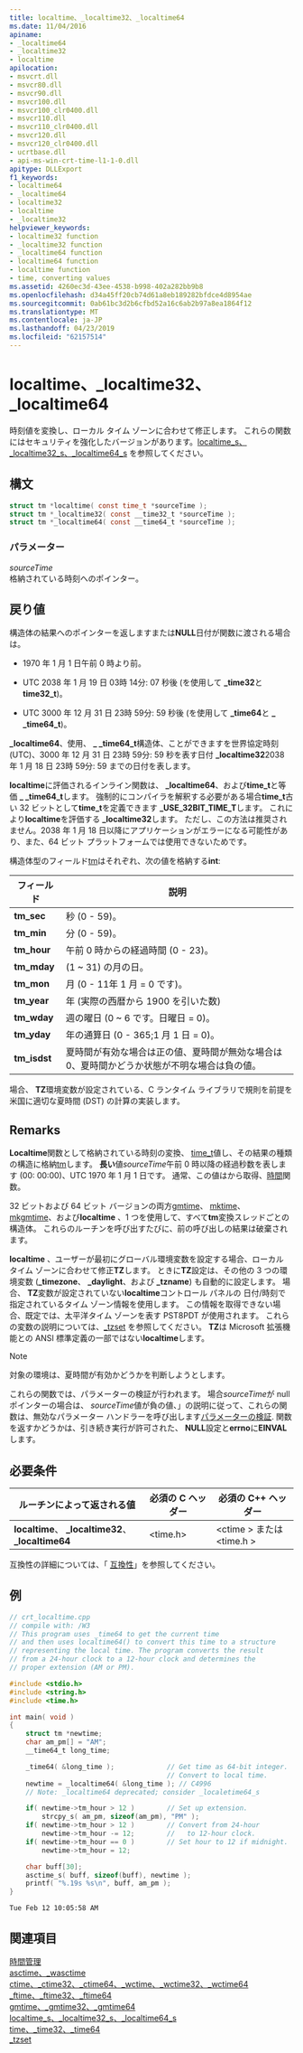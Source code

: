 ```yaml
---
title: localtime、_localtime32、_localtime64
ms.date: 11/04/2016
apiname:
- _localtime64
- _localtime32
- localtime
apilocation:
- msvcrt.dll
- msvcr80.dll
- msvcr90.dll
- msvcr100.dll
- msvcr100_clr0400.dll
- msvcr110.dll
- msvcr110_clr0400.dll
- msvcr120.dll
- msvcr120_clr0400.dll
- ucrtbase.dll
- api-ms-win-crt-time-l1-1-0.dll
apitype: DLLExport
f1_keywords:
- localtime64
- _localtime64
- localtime32
- localtime
- _localtime32
helpviewer_keywords:
- localtime32 function
- _localtime32 function
- _localtime64 function
- localtime64 function
- localtime function
- time, converting values
ms.assetid: 4260ec3d-43ee-4538-b998-402a282bb9b8
ms.openlocfilehash: d34a45ff20cb74d61a8eb189282bfdce4d8954ae
ms.sourcegitcommit: 0ab61bc3d2b6cfbd52a16c6ab2b97a8ea1864f12
ms.translationtype: MT
ms.contentlocale: ja-JP
ms.lasthandoff: 04/23/2019
ms.locfileid: "62157514"
---
```

# <a name="localtime-localtime32-localtime64"></a>localtime、_localtime32、_localtime64

時刻値を変換し、ローカル タイム ゾーンに合わせて修正します。 これらの関数にはセキュリティを強化したバージョンがあります。[localtime_s、_localtime32_s、_localtime64_s](localtime-s-localtime32-s-localtime64-s.md) を参照してください。

## <a name="syntax"></a>構文

```C
struct tm *localtime( const time_t *sourceTime );
struct tm *_localtime32( const __time32_t *sourceTime );
struct tm *_localtime64( const __time64_t *sourceTime );
```

### <a name="parameters"></a>パラメーター

*sourceTime*<br/>
格納されている時刻へのポインター。

## <a name="return-value"></a>戻り値

構造体の結果へのポインターを返しますまたは**NULL**日付が関数に渡される場合は。

- 1970 年 1 月 1 日午前 0 時より前。

- UTC 2038 年 1 月 19 日 03時 14分: 07 秒後 (を使用して **_time32**と**time32_t**)。

- UTC 3000 年 12 月 31 日 23時 59分: 59 秒後 (を使用して **_time64**と **_ _time64_t**)。

**_localtime64**、使用、 **_ _time64_t**構造体、ことができますを世界協定時刻 (UTC)、3000 年 12 月 31 日 23時 59分: 59 秒を表す日付 **_localtime32**2038 年 1 月 18 日 23時 59分: 59 までの日付を表します。

**localtime**に評価されるインライン関数は、 **_localtime64**、および**time_t**と等価 **_ _time64_t**します。 強制的にコンパイラを解釈する必要がある場合**time_t**古い 32 ビットとして**time_t**を定義できます **_USE_32BIT_TIME_T**します。 これにより**localtime**を評価する **_localtime32**します。 ただし、この方法は推奨されません。2038 年 1 月 18 日以降にアプリケーションがエラーになる可能性があり、また、64 ビット プラットフォームでは使用できないためです。

構造体型のフィールド[tm](../../c-runtime-library/standard-types.md)はそれぞれ、次の値を格納する**int**:

|フィールド|説明|
|-|-|
|**tm_sec**|秒 (0 - 59)。|
|**tm_min**|分 (0 - 59)。|
|**tm_hour**|午前 0 時からの経過時間 (0 - 23)。|
|**tm_mday**|(1 ~ 31) の月の日。|
|**tm_mon**|月 (0 - 11年 1 月 = 0 です)。|
|**tm_year**|年 (実際の西暦から 1900 を引いた数)|
|**tm_wday**|週の曜日 (0 ~ 6 です。日曜日 = 0)。|
|**tm_yday**|年の通算日 (0 - 365;1 月 1 日 = 0)。|
|**tm_isdst**|夏時間が有効な場合は正の値、夏時間が無効な場合は 0、夏時間かどうか状態が不明な場合は負の値。|

場合、 **TZ**環境変数が設定されている、C ランタイム ライブラリで規則を前提を米国に適切な夏時間 (DST) の計算の実装します。

## <a name="remarks"></a>Remarks

**Localtime**関数として格納されている時刻の変換、 [time_t](../../c-runtime-library/standard-types.md)値し、その結果の種類の構造に格納[tm](../../c-runtime-library/standard-types.md)します。 **長い**値*sourceTime*午前 0 時以降の経過秒数を表します (00: 00:00)、UTC 1970 年 1 月 1 日です。 通常、この値はから取得、[時間](time-time32-time64.md)関数。

32 ビットおよび 64 ビット バージョンの両方[gmtime](gmtime-gmtime32-gmtime64.md)、 [mktime](mktime-mktime32-mktime64.md)、 [mkgmtime](mkgmtime-mkgmtime32-mkgmtime64.md)、および**localtime** 、1 つを使用して、すべて**tm**変換スレッドごとの構造体。 これらのルーチンを呼び出すたびに、前の呼び出しの結果は破棄されます。

**localtime** 、ユーザーが最初にグローバル環境変数を設定する場合、ローカル タイム ゾーンに合わせて修正**TZ**します。 ときに**TZ**設定は、その他の 3 つの環境変数 (**_timezone**、 **_daylight**、および **_tzname**) も自動的に設定します。 場合、 **TZ**変数が設定されていない**localtime**コントロール パネルの 日付/時刻で指定されているタイム ゾーン情報を使用します。 この情報を取得できない場合、既定では、太平洋タイム ゾーンを表す PST8PDT が使用されます。 これらの変数の説明については、[_tzset](tzset.md) を参照してください。 **TZ**は Microsoft 拡張機能との ANSI 標準定義の一部ではない**localtime**します。

> [!NOTE]
> 対象の環境は、夏時間が有効かどうかを判断しようとします。

これらの関数では、パラメーターの検証が行われます。 場合*sourceTime*が null ポインターの場合は、 *sourceTime*値が負の値、」の説明に従って、これらの関数は、無効なパラメーター ハンドラーを呼び出します[パラメーターの検証](../../c-runtime-library/parameter-validation.md). 関数を返すかどうかは、引き続き実行が許可された、 **NULL**設定と**errno**に**EINVAL**します。

## <a name="requirements"></a>必要条件

|ルーチンによって返される値|必須の C ヘッダー|必須の C++ ヘッダー|
|-------------|---------------------|-|
|**localtime**、 **_localtime32**、 **_localtime64**|\<time.h>|\<ctime > または\<time.h >|

互換性の詳細については、「 [互換性](../../c-runtime-library/compatibility.md)」を参照してください。

## <a name="example"></a>例

```C
// crt_localtime.cpp
// compile with: /W3
// This program uses _time64 to get the current time
// and then uses localtime64() to convert this time to a structure
// representing the local time. The program converts the result
// from a 24-hour clock to a 12-hour clock and determines the
// proper extension (AM or PM).

#include <stdio.h>
#include <string.h>
#include <time.h>

int main( void )
{
    struct tm *newtime;
    char am_pm[] = "AM";
    __time64_t long_time;

    _time64( &long_time );             // Get time as 64-bit integer.
                                       // Convert to local time.
    newtime = _localtime64( &long_time ); // C4996
    // Note: _localtime64 deprecated; consider _localetime64_s

    if( newtime->tm_hour > 12 )        // Set up extension.
        strcpy_s( am_pm, sizeof(am_pm), "PM" );
    if( newtime->tm_hour > 12 )        // Convert from 24-hour
        newtime->tm_hour -= 12;        //   to 12-hour clock.
    if( newtime->tm_hour == 0 )        // Set hour to 12 if midnight.
        newtime->tm_hour = 12;

    char buff[30];
    asctime_s( buff, sizeof(buff), newtime );
    printf( "%.19s %s\n", buff, am_pm );
}
```

```Output
Tue Feb 12 10:05:58 AM
```

## <a name="see-also"></a>関連項目

[時間管理](../../c-runtime-library/time-management.md)<br/>
[asctime、_wasctime](asctime-wasctime.md)<br/>
[ctime、_ctime32、_ctime64、_wctime、_wctime32、_wctime64](ctime-ctime32-ctime64-wctime-wctime32-wctime64.md)<br/>
[_ftime、_ftime32、_ftime64](ftime-ftime32-ftime64.md)<br/>
[gmtime、_gmtime32、_gmtime64](gmtime-gmtime32-gmtime64.md)<br/>
[localtime_s、_localtime32_s、_localtime64_s](localtime-s-localtime32-s-localtime64-s.md)<br/>
[time、_time32、_time64](time-time32-time64.md)<br/>
[_tzset](tzset.md)<br/>
